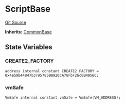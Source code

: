 # ScriptBase
[Git Source](https://github.com/erayack/zk-sync-deploy/blob/7f3ddf5f8a514cf5569d053d7217620dd36d01c7/contracts/lib/forge-std/src/Base.sol)

**Inherits:**
[CommonBase](/contracts/lib/forge-std/src/Base.sol/abstract.CommonBase.md)


## State Variables
### CREATE2_FACTORY

```solidity
address internal constant CREATE2_FACTORY = 0x4e59b44847b379578588920cA78FbF26c0B4956C;
```


### vmSafe

```solidity
VmSafe internal constant vmSafe = VmSafe(VM_ADDRESS);
```


